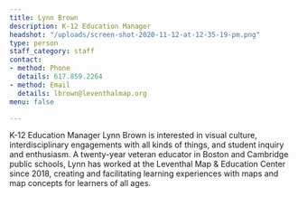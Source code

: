 ```yaml
---
title: Lynn Brown
description: K-12 Education Manager
headshot: "/uploads/screen-shot-2020-11-12-at-12-35-19-pm.png"
type: person
staff_category: staff
contact:
- method: Phone
  details: 617.859.2264
- method: Email
  details: lbrown@leventhalmap.org
menu: false

---
```

K-12 Education Manager Lynn Brown is interested in visual culture, interdisciplinary engagements with all kinds of things, and student inquiry and enthusiasm. A twenty-year veteran educator in Boston and Cambridge public schools, Lynn has worked at the Leventhal Map & Education Center since 2018, creating and facilitating learning experiences with maps and map concepts for learners of all ages.